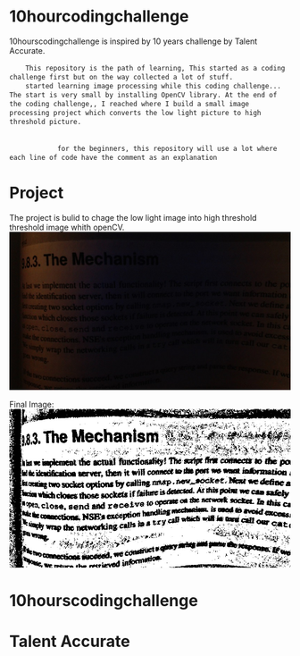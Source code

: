 # 10hourcodingchallenge


10hourscodingchallenge is inspired by 10 years challenge by Talent Accurate.
        

        This repository is the path of learning, This started as a coding challenge first but on the way collected a lot of stuff.
        started learning image processing while this coding challenge... The start is very small by installing OpenCV library. At the end of the coding challenge,, I reached where I build a small image processing project which converts the low light picture to high threshold picture.


                for the beginners, this repository will use a lot where each line of code have the comment as an explanation

# Project

 The project is bulid to chage the low light image into high threshold threshold image whith openCV.
  ![Original Image](./4.jpg)
   
   
   Final Image:
        ![Final Image](./finalimg.jpg)
   
   
   
# 10hourscodingchallenge
# Talent Accurate
